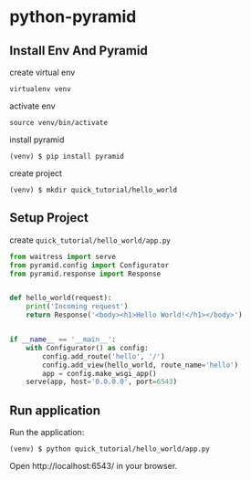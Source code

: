 # python-pyramid

## Install Env And Pyramid

create virtual env
```
virtualenv venv
```

activate env
```
source venv/bin/activate
```

install pyramid
```
(venv) $ pip install pyramid
```

create project
```
(venv) $ mkdir quick_tutorial/hello_world
```

## Setup Project
create `quick_tutorial/hello_world/app.py`
```py
from waitress import serve
from pyramid.config import Configurator
from pyramid.response import Response


def hello_world(request):
    print('Incoming request')
    return Response('<body><h1>Hello World!</h1></body>')


if __name__ == '__main__':
    with Configurator() as config:
        config.add_route('hello', '/')
        config.add_view(hello_world, route_name='hello')
        app = config.make_wsgi_app()
    serve(app, host='0.0.0.0', port=6543)
```

## Run application
Run the application:
```
(venv) $ python quick_tutorial/hello_world/app.py
```

Open http://localhost:6543/ in your browser.